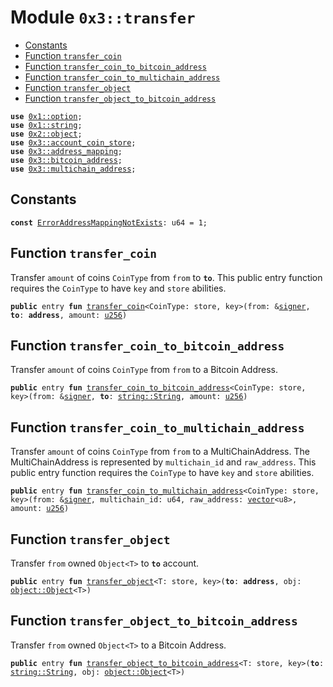 
<a name="0x3_transfer"></a>

# Module `0x3::transfer`



-  [Constants](#@Constants_0)
-  [Function `transfer_coin`](#0x3_transfer_transfer_coin)
-  [Function `transfer_coin_to_bitcoin_address`](#0x3_transfer_transfer_coin_to_bitcoin_address)
-  [Function `transfer_coin_to_multichain_address`](#0x3_transfer_transfer_coin_to_multichain_address)
-  [Function `transfer_object`](#0x3_transfer_transfer_object)
-  [Function `transfer_object_to_bitcoin_address`](#0x3_transfer_transfer_object_to_bitcoin_address)


<pre><code><b>use</b> <a href="">0x1::option</a>;
<b>use</b> <a href="">0x1::string</a>;
<b>use</b> <a href="">0x2::object</a>;
<b>use</b> <a href="account_coin_store.md#0x3_account_coin_store">0x3::account_coin_store</a>;
<b>use</b> <a href="address_mapping.md#0x3_address_mapping">0x3::address_mapping</a>;
<b>use</b> <a href="bitcoin_address.md#0x3_bitcoin_address">0x3::bitcoin_address</a>;
<b>use</b> <a href="multichain_address.md#0x3_multichain_address">0x3::multichain_address</a>;
</code></pre>



<a name="@Constants_0"></a>

## Constants


<a name="0x3_transfer_ErrorAddressMappingNotExists"></a>



<pre><code><b>const</b> <a href="transfer.md#0x3_transfer_ErrorAddressMappingNotExists">ErrorAddressMappingNotExists</a>: u64 = 1;
</code></pre>



<a name="0x3_transfer_transfer_coin"></a>

## Function `transfer_coin`

Transfer <code>amount</code> of coins <code>CoinType</code> from <code>from</code> to <code><b>to</b></code>.
This public entry function requires the <code>CoinType</code> to have <code>key</code> and <code>store</code> abilities.


<pre><code><b>public</b> entry <b>fun</b> <a href="transfer.md#0x3_transfer_transfer_coin">transfer_coin</a>&lt;CoinType: store, key&gt;(from: &<a href="">signer</a>, <b>to</b>: <b>address</b>, amount: <a href="">u256</a>)
</code></pre>



<a name="0x3_transfer_transfer_coin_to_bitcoin_address"></a>

## Function `transfer_coin_to_bitcoin_address`

Transfer <code>amount</code> of coins <code>CoinType</code> from <code>from</code> to a Bitcoin Address.


<pre><code><b>public</b> entry <b>fun</b> <a href="transfer.md#0x3_transfer_transfer_coin_to_bitcoin_address">transfer_coin_to_bitcoin_address</a>&lt;CoinType: store, key&gt;(from: &<a href="">signer</a>, <b>to</b>: <a href="_String">string::String</a>, amount: <a href="">u256</a>)
</code></pre>



<a name="0x3_transfer_transfer_coin_to_multichain_address"></a>

## Function `transfer_coin_to_multichain_address`

Transfer <code>amount</code> of coins <code>CoinType</code> from <code>from</code> to a MultiChainAddress.
The MultiChainAddress is represented by <code>multichain_id</code> and <code>raw_address</code>.
This public entry function requires the <code>CoinType</code> to have <code>key</code> and <code>store</code> abilities.


<pre><code><b>public</b> entry <b>fun</b> <a href="transfer.md#0x3_transfer_transfer_coin_to_multichain_address">transfer_coin_to_multichain_address</a>&lt;CoinType: store, key&gt;(from: &<a href="">signer</a>, multichain_id: u64, raw_address: <a href="">vector</a>&lt;u8&gt;, amount: <a href="">u256</a>)
</code></pre>



<a name="0x3_transfer_transfer_object"></a>

## Function `transfer_object`

Transfer <code>from</code> owned <code>Object&lt;T&gt;</code> to <code><b>to</b></code> account.


<pre><code><b>public</b> entry <b>fun</b> <a href="transfer.md#0x3_transfer_transfer_object">transfer_object</a>&lt;T: store, key&gt;(<b>to</b>: <b>address</b>, obj: <a href="_Object">object::Object</a>&lt;T&gt;)
</code></pre>



<a name="0x3_transfer_transfer_object_to_bitcoin_address"></a>

## Function `transfer_object_to_bitcoin_address`

Transfer <code>from</code> owned <code>Object&lt;T&gt;</code> to a Bitcoin Address.


<pre><code><b>public</b> entry <b>fun</b> <a href="transfer.md#0x3_transfer_transfer_object_to_bitcoin_address">transfer_object_to_bitcoin_address</a>&lt;T: store, key&gt;(<b>to</b>: <a href="_String">string::String</a>, obj: <a href="_Object">object::Object</a>&lt;T&gt;)
</code></pre>
